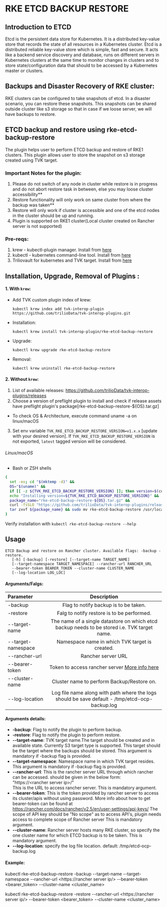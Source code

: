 # RKE ETCD BACKUP RESTORE

## Introduction to ETCD
Etcd is the persistent data store for Kubernetes. It is a distributed key-value store that records the state of all resources in a Kubernetes cluster.
Etcd is a distributed reliable key-value store which is simple, fast and secure. 
It acts like a backend service discovery and database, runs on different servers in Kubernetes clusters at the 
same time to monitor changes in clusters and to store state/configuration data that should to be accessed by a Kubernetes master or clusters.

## Backups and Disaster Recovery of RKE cluster:

RKE clusters can be configured to take snapshots of etcd. In a disaster scenario, you can restore these snapshots.
This snapshots can be shared outside cluster like s3 storage so that in case if we loose server, we will have backups to restore.

## ETCD backup and restore using rke-etcd-backup-restore

The plugin helps user to perform ETCD backup and restore of RKE1 clusters. This plugin allows user to store the snapshot on s3 storage created using TVK target.

### Important Notes for the plugin:
1. Please do not switch of any node in cluster while restore is in progress and do not abort restore task in between, else you may loose cluster accessibility**
2. Restore functionality will only work on same cluster from where the backup was taken**
3. Restore will only work if cluster is accessible and one of the etcd nodes in the cluster should be up and running.
4. Plugin is supported on RKE1 cluster(Local cluster created on Rancher server is not supported)

### Pre-reqs:
1. krew - kubectl-plugin manager. Install from [here](https://krew.sigs.k8s.io/docs/user-guide/setup/install/)
2. kubectl - kubernetes command-line tool. Install from [here](https://kubernetes.io/docs/tasks/tools/install-kubectl/)
3. Triliovault for kubernetes and TVK target. Install from [here](https://docs.trilio.io/kubernetes/use-triliovault/installing-triliovault)

## Installation, Upgrade, Removal of Plugins :

#### 1. With `krew`:

- Add TVK custom plugin index of krew:

  ```
  kubectl krew index add tvk-interop-plugin https://github.com/trilioData/tvk-interop-plugins.git
  ```

- Installation:

  ```
  kubectl krew install tvk-interop-plugin/rke-etcd-backup-restore
  ```

- Upgrade:

  ```
  kubectl krew upgrade rke-etcd-backup-restore
  ```

- Removal:

  ```
  kubectl krew uninstall rke-etcd-backup-restore
  ```
#### 2. Without `krew`:
1. List of available releases: https://github.com/trilioData/tvk-interop-plugins/releases
2. Choose a version of preflight plugin to install and check if release assets have preflight plugin's package[rke-etcd-backup-restore-${OS}.tar.gz]
  - To check OS & Architecture, execute command uname -a on linux/macOS
3. Set env variable `TVK_RKE_ETCD_BACKUP_RESTORE_VERSION=v1.x.x` [update with your desired version]. If `TVK_RKE_ETCD_BACKUP_RESTORE_VERSION` is not exported, `latest` tagged version
   will be considered.

###### Linux/macOS

- Bash or ZSH shells
```bash
(
  set -ex; cd "$(mktemp -d)" &&
  OS="$(uname)" &&
  if [[ -z ${TVK_RKE_ETCD_BACKUP_RESTORE_VERSION} ]]; then version=$(curl -s https://api.github.com/repos/trilioData/tvk-interop-plugins/releases/ | grep -oP '"tag_name": "\K(.*)(?=")'); fi &&
  echo "Installing version=${TVK_RKE_ETCD_BACKUP_RESTORE_VERSION}" &&
  package_name="rke-etcd-backup-restore-${OS}.tar.gz" &&
  curl -fsSLO "https://github.com/trilioData/tvk-interop-plugins/releases/download/"${TVK_RKE_ETCD_BACKUP_RESTORE_VERSION}"/${package_name}" &&
  tar zxvf ${package_name} && sudo mv rke-etcd-backup-restore /usr/local/bin/kubectl-rke_etcd_backup_restore
)
```
Verify installation with `kubectl rke-etcd-backup-restore --help`

## Usage

    ETCD Backup and restore on Rancher cluster. Available flags: -backup -restore.
       [-h] [-backup] [-restore] [--target-name TARGET_NAME]
       [--target-namespace TARGET_NAMESPACE] --rancher-url RANCHER_URL
       --bearer-token BEARER_TOKEN --cluster-name CLUSTER_NAME
       [--log-location LOG_LOC]

#### Arguments/Falgs:

| Parameter                     | Description
| :---------------------------- |:-------------:
| -backup                       | Flag to notify backup is to be taken.
| -restore                      | Falg to notify restore is to be performed.
| --target-name                 | The name of a single datastore on which etcd backup needs to be stored i.e. TVK target name.
| --target-namespace            | Namespace name in which TVK target is created.
| --rancher-url                 | Rancher server URL
| --bearer-token                | Token to access rancher server [More info here](https://rancher.com/docs/rancher/v2.5/en/user-settings/api-keys/)
| --cluster-name                | Cluster name to perform Backup/Restore on.
| --log-location                | Log file name along with path where the logs should be save default - /tmp/etcd-ocp-backup.log


#### Arguments details:

- **-backup**:
		Flag to notify the plugin to perform backup.
- **-restore**:
		Flag to notify the plugin to perform restore.
- **--target-name**:
		TVK target name.The target should be created and in available state.
		Currently S3 target type is supported. This target should be the target where the backups
		should be stored.
		This argument is mandatory if -backup flag is provided.
- **--target-namespace**:
		Namespace name in which TVK target resides.
		This argument is mandatory if -backup flag is provided.
- **--rancher-url**:
		This is the rancher server URL through which rancher can be accessed.
		should be given in the below form:  
		"https://\<rancher server ip\>/"  
                This is the URL to access rancher server.
		This is mandatory argument.
- **--bearer-token**:
		This is the token provided by rancher server to access its cluster/apis without using password.
		More info about how to get bearer-token can be found at https://rancher.com/docs/rancher/v2.5/en/user-settings/api-keys/
                The scope of API key should be "No scope" as to access API's, plugin needs access to complete scope of Rancher server
		This is mandatory argument.
- **--cluster-name**:
		Rancher server hosts many RKE cluster, so specify the one cluster name for which ETCD backup is to be taken.
		This is mandatory argument.
- **--log-location**:
		specify the log file location. default: /tmp/etcd-ocp-backup.log

#### Example:
 
 kubectl rke-etcd-backup-restore -backup --target-name <target name> --target-namespace <Target namespace> --rancher-url <https://rancher server ip/> --bearer-token <bearer_token> --cluster-name <cluster_name>

 kubectl rke-etcd-backup-restore -restore --rancher-url <https://rancher server ip/> --bearer-token <bearer_token> --cluster-name <cluster_name>

